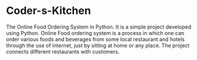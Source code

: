 # Coder-s-Kitchen
The Online Food Ordering System in Python. It is a simple project developed using Python. Online Food ordering system is a process in which one can order various foods and beverages from some local restaurant and hotels through the use of internet, just by sitting at home or any place. The project connects different restaurants with customers.
